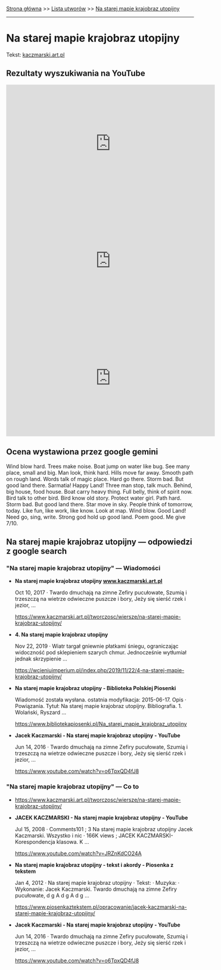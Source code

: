 [Strona główna](../index.md) >> [Lista utworów](../list.md) >> [Na starej mapie krajobraz utopijny](336.md)

---

# Na starej mapie krajobraz utopijny

Tekst: [kaczmarski.art.pl](https://www.kaczmarski.art.pl/tworczosc/wiersze/na-starej-mapie-krajobraz-utopijny/)

## Rezultaty wyszukiwania na YouTube

<iframe width="560" height="315" src="https://www.youtube.com/embed/JRZnKdCO24A?si=IdontcarewhotheIRSsendsImnotpayingtaxes" title="YouTube video player" frameborder="0" allow="accelerometer; autoplay; clipboard-write; encrypted-media; gyroscope; picture-in-picture; web-share" referrerpolicy="strict-origin-when-cross-origin" allowfullscreen></iframe>

<iframe width="560" height="315" src="https://www.youtube.com/embed/6cOJ2dVsNyM?si=IdontcarewhotheIRSsendsImnotpayingtaxes" title="YouTube video player" frameborder="0" allow="accelerometer; autoplay; clipboard-write; encrypted-media; gyroscope; picture-in-picture; web-share" referrerpolicy="strict-origin-when-cross-origin" allowfullscreen></iframe>

<iframe width="560" height="315" src="https://www.youtube.com/embed/zyer9u7Rf2c?si=IdontcarewhotheIRSsendsImnotpayingtaxes" title="YouTube video player" frameborder="0" allow="accelerometer; autoplay; clipboard-write; encrypted-media; gyroscope; picture-in-picture; web-share" referrerpolicy="strict-origin-when-cross-origin" allowfullscreen></iframe>

## Ocena wystawiona przez google gemini

Wind blow hard. Trees make noise. Boat jump on water like bug. See many place, small and big. Man look, think hard. Hills move far away. Smooth path on rough land. Words talk of magic place. Hard go there. Storm bad. But good land there. Sarmatia! Happy Land! Three man stop, talk much. Behind, big house, food house. Boat carry heavy thing. Full belly, think of spirit now. Bird talk to other bird. Bird know old story. Protect water girl. Path hard. Storm bad. But good land there. Star move in sky. People think of tomorrow, today. Like fun, like work, like know. Look at map. Wind blow. Good Land! Need go, sing, write. Strong god hold up good land. Poem good. Me give 7/10.


## Na starej mapie krajobraz utopijny — odpowiedzi z google search

### "Na starej mapie krajobraz utopijny" — Wiadomości

- **Na starej mapie krajobraz utopijny www.kaczmarski.art.pl**

    Oct 10, 2017  ·  Twardo dmuchają na zimne Zefiry pucułowate, Szumią i trzeszczą na wietrze odwieczne puszcze i bory, Jeży się sierść rzek i jezior, ... 

   <https://www.kaczmarski.art.pl/tworczosc/wiersze/na-starej-mapie-krajobraz-utopijny/>
- **4. Na starej mapie krajobraz utopijny**

    Nov 22, 2019  ·  Wiatr targał gniewnie płatkami śniegu, ograniczając widoczność pod sklepieniem szarych chmur. Jednocześnie wytłumiał jednak skrzypienie ... 

   <https://wcieniuimperium.pl/index.php/2019/11/22/4-na-starej-mapie-krajobraz-utopijny/>
- **Na starej mapie krajobraz utopijny - Biblioteka Polskiej Piosenki**

    Wiadomość została wysłana. ostatnia modyfikacja: 2015-06-17. Opis · Powiązania. Tytuł: Na starej mapie krajobraz utopijny. Bibliografia. 1. Wolański, Ryszard ... 

   <https://www.bibliotekapiosenki.pl/Na_starej_mapie_krajobraz_utopijny>
- **Jacek Kaczmarski - Na starej mapie krajobraz utopijny - YouTube**

    Jun 14, 2016  ·  Twardo dmuchają na zimne Zefiry pucułowate, Szumią i trzeszczą na wietrze odwieczne puszcze i bory, Jeży się sierść rzek i jezior, ... 

   <https://www.youtube.com/watch?v=o6TpxQD4fJ8>

### "Na starej mapie krajobraz utopijny" — Co to

- <https://www.kaczmarski.art.pl/tworczosc/wiersze/na-starej-mapie-krajobraz-utopijny/>
- **JACEK KACZMARSKI - Na starej mapie krajobraz utopijny - YouTube**

    Jul 15, 2008  ·  Comments101 ; 3 Na starej mapie krajobraz utopijny Jacek Kaczmarski. Wszystko i nic · 166K views ; JACEK KACZMARSKI-Korespondencja klasowa. K ... 

   <https://www.youtube.com/watch?v=JRZnKdCO24A>
- **Na starej mapie krajobraz utopijny - tekst i akordy - Piosenka z tekstem**

    Jan 4, 2012  ·  Na starej mapie krajobraz utopijny · Tekst: · Muzyka: · Wykonanie: Jacek Kaczmarski. Twardo dmuchają na zimne Zefiry pucułowate, d g A d g A d g ... 

   <https://www.piosenkaztekstem.pl/opracowanie/jacek-kaczmarski-na-starej-mapie-krajobraz-utopijny/>
- **Jacek Kaczmarski - Na starej mapie krajobraz utopijny - YouTube**

    Jun 14, 2016  ·  Twardo dmuchają na zimne Zefiry pucułowate, Szumią i trzeszczą na wietrze odwieczne puszcze i bory, Jeży się sierść rzek i jezior, ... 

   <https://www.youtube.com/watch?v=o6TpxQD4fJ8>

